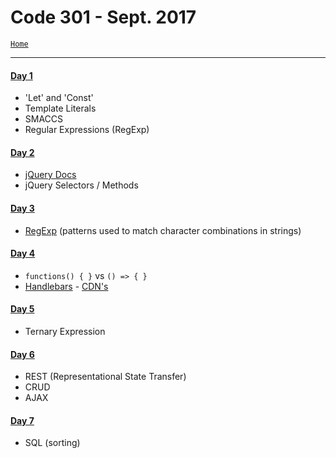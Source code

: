 # Code 301 - Sept. 2017
<a href="../README.md">`Home`</a>

<hr>

#### <a href="LJ-code301-day1.md">Day 1</a>
- 'Let' and 'Const'
- Template Literals
- SMACCS
- Regular Expressions (RegExp)

#### <a href="LJ-code301-day2.md">Day 2</a>
- <a href="http://jquery.com/download">jQuery Docs</a>
- jQuery Selectors / Methods

#### <a href="LJ-code301-day3.md">Day 3</a>
- <a href="https://developer.mozilla.org/en-US/docs/Web/JavaScript/Guide/Regular_Expressions">RegExp</a> (patterns used to match character combinations in strings)

#### <a href="LJ-code301-day4.md">Day 4</a>
- `functions() { }` vs `() => { }`
- <a href="http://handlebarsjs.com">Handlebars</a> - <a href="https://cdnjs.com/libraries/handlebars.js">CDN's</a>

#### <a href="LJ-code301-day5.md">Day 5</a>
- Ternary Expression

#### <a href="LJ-code301-day6.md">Day 6</a>
- REST (Representational State Transfer)
- CRUD
- AJAX

#### <a href="LJ-code301-day7.md">Day 7</a>
- SQL (sorting)
